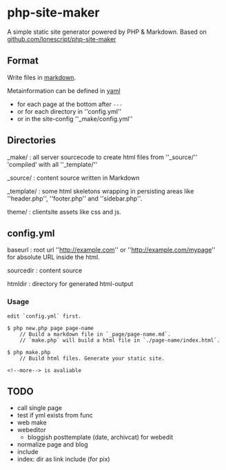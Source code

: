 php-site-maker
=====

A simple static site generator powered by PHP & Markdown. Based on [github.com/lonescript/php-site-maker](http://github.com/lonescript/php-site-maker)

## Format

Write files in [markdown](http://michelf.com/projects/php-markdown/).

Metainformation can be defined in [yaml](http://www.yaml.org/spec/1.2/spec.html)
* for each page at the bottom after `---`
* or for each directory in ''config.yml'' 
* or in the site-config ''_make/config.yml'' 

## Directories

_make/
: all server sourcecode to create html files from ''_source/'' 'compiled' with all ''_template/''

_source/
: content source written in Markdown

_template/
: some html skeletons wrapping in persisting areas like ''header.php'', ''footer.php'' and ''sidebar.php''. 

theme/
: clientsite assets like css and js.

## config.yml


baseurl
: root url ''http://example.com'' or ''http://example.com/mypage'' for absolute URL inside the html.

sourcedir
: content source

htmldir
: directory for generated html-output


### Usage

```
edit `config.yml` first.

$ php new.php page page-name
    // Build a markdown file in `_page/page-name.md`.
    // `make.php` will build a html file in `./page-name/index.html`.

$ php make.php
    // Build html files. Generate your static site.

<!--more--> is avaliable
```
## TODO

* call single page
* test if yml exists from func
* web make
* webeditor
  * bloggish posttemplate (date, archivcat) for webedit
* normalize page and blog
* include
* index: dir as link include (for pix)
